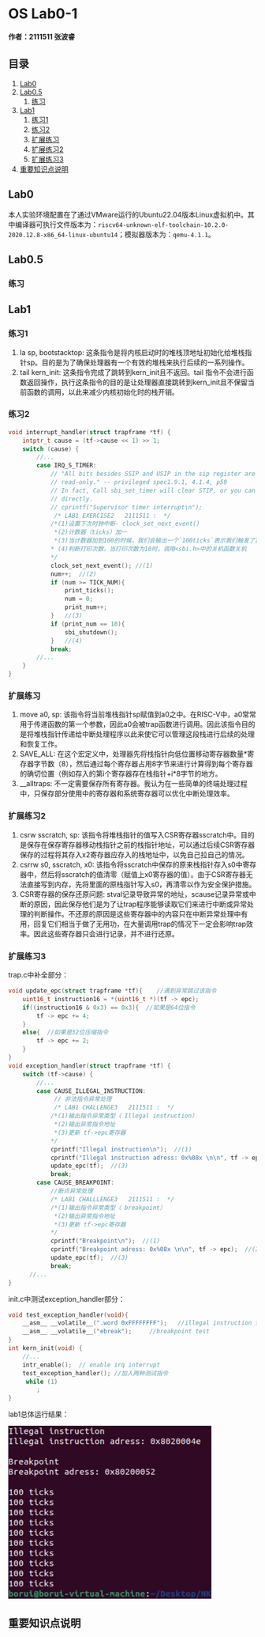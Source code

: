 # OS Lab0-1

**作者：2111511 张波睿**

## 目录
1. [Lab0](#lab0)
2. [Lab0.5](#lab05)
    1. [练习](#练习)
3. [Lab1](#lab1)
    1. [练习1](#练习1)
    2. [练习2](#练习2)
    3. [扩展练习](#扩展练习)
    4. [扩展练习2](#扩展练习2)
    5. [扩展练习3](#扩展练习3)
4. [重要知识点说明](#重要知识点说明)

## Lab0
本人实验环境配置在了通过VMware运行的Ubuntu22.04版本Linux虚拟机中。其中编译器可执行文件版本为：`riscv64-unknown-elf-toolchain-10.2.0-2020.12.8-x86_64-linux-ubuntu14`；模拟器版本为：`qemu-4.1.1`。

## Lab0.5

### 练习

## Lab1

### 练习1
1. la sp, bootstacktop: 这条指令是将内核启动时的堆栈顶地址初始化给堆栈指针sp。目的是为了确保处理器有一个有效的堆栈来执行后续的一系列操作。
2. tail kern_init: 这条指令完成了跳转到kern_init且不返回。tail 指令不会进行函数返回操作，执行这条指令的目的是让处理器直接跳转到kern_init且不保留当前函数的调用，以此来减少内核初始化时的栈开销。

### 练习2
```c
void interrupt_handler(struct trapframe *tf) {
    intptr_t cause = (tf->cause << 1) >> 1;
    switch (cause) {
        //...
        case IRQ_S_TIMER:
            // "All bits besides SSIP and USIP in the sip register are
            // read-only." -- privileged spec1.9.1, 4.1.4, p59
            // In fact, Call sbi_set_timer will clear STIP, or you can clear it
            // directly.
            // cprintf("Supervisor timer interrupt\n");
             /* LAB1 EXERCISE2   2111511 :  */
            /*(1)设置下次时钟中断- clock_set_next_event()
             *(2)计数器（ticks）加一
             *(3)当计数器加到100的时候，我们会输出一个`100ticks`表示我们触发了100次时钟中断，同时打印次数（num）加一
            * (4)判断打印次数，当打印次数为10时，调用<sbi.h>中的关机函数关机
            */
            clock_set_next_event(); //(1)
            num++;  //(2)
            if (num >= TICK_NUM){ 
                print_ticks();
                num = 0;
                print_num++;
            }   //(3)
            if (print_num == 10){
                sbi_shutdown();
            }   //(4)
            break;
        //...
    }
}
```

### 扩展练习
1. move a0, sp: 该指令将当前堆栈指针sp赋值到a0之中。在RISC-V中，a0常常用于传递函数的第一个参数，因此a0会被trap函数进行调用。因此该指令目的是将堆栈指针传递给中断处理程序以此来使它可以管理这段栈进行后续的处理和恢复工作。
2. SAVE_ALL: 在这个宏定义中，处理器先将栈指针向低位置移动寄存器数量\*寄存器字节数（8），然后通过每个寄存器占用8字节来进行计算得到每个寄存器的确切位置（例如存入的第i个寄存器存在栈指针+i*8字节的地方。
3. __alltraps: 不一定需要保存所有寄存器。我认为在一些简单的终端处理过程中，只保存部分使用中的寄存器和系统寄存器可以优化中断处理效率。

### 扩展练习2
1. csrw sscratch, sp: 该指令将堆栈指针的值写入CSR寄存器sscratch中。目的是保存在保存寄存器移动栈指针之前的栈指针地址，可以通过后续CSR寄存器保存的过程将其存入x2寄存器应存入的栈地址中，以免自己拉自己的情况。
2. csrrw s0, sscratch, x0: 该指令将sscratch中保存的原来栈指针存入s0中寄存器中，然后将sscratch的值清零（赋值上x0寄存器的值）。由于CSR寄存器无法直接写到内存，先将里面的原栈指针写入s0，再清零以作为安全保护措施。
3. CSR寄存器的保存还原问题: stval记录导致异常的地址，scause记录异常或中断的原因，因此保存他们是为了让trap程序能够读取它们来进行中断或异常处理的判断操作。不还原的原因是这些寄存器中的内容只在中断异常处理中有用，回复它们相当于做了无用功，在大量调用trap的情况下一定会影响trap效率。因此这些寄存器只会进行记录，并不进行还原。

### 扩展练习3
trap.c中补全部分：
```c
void update_epc(struct trapframe *tf){    //遇到异常跳过该指令
    uint16_t instruction16 = *(uint16_t *)(tf -> epc);
    if((instruction16 & 0x3) == 0x3){  //如果是64位指令
        tf -> epc += 4;
    }
    else{  //如果是32位压缩指令
        tf -> epc += 2;
    }
}
void exception_handler(struct trapframe *tf) {
    switch (tf->cause) {
        //...
        case CAUSE_ILLEGAL_INSTRUCTION:
             // 非法指令异常处理
             /* LAB1 CHALLENGE3   2111511 :  */
            /*(1)输出指令异常类型（ Illegal instruction）
             *(2)输出异常指令地址
             *(3)更新 tf->epc寄存器
            */
            cprintf("Illegal instruction\n");  //(1)
            cprintf("Illegal instruction adress: 0x%08x \n\n", tf -> epc);  //(2)
            update_epc(tf);  //(3)
            break;
        case CAUSE_BREAKPOINT:
            //断点异常处理
            /* LAB1 CHALLLENGE3   2111511 :  */
            /*(1)输出指令异常类型（ breakpoint）
             *(2)输出异常指令地址
             *(3)更新 tf->epc寄存器
            */
            cprintf("Breakpoint\n");  //(1)
            cprintf("Breakpoint adress: 0x%08x \n\n", tf -> epc);  //(2)
            update_epc(tf);  //(3)
            break;
      //...
}
```
init.c中测试exception_handler部分：
```c
void test_exception_handler(void){
    __asm__ __volatile__(".word 0xFFFFFFFF");   //illegal instruction test
    __asm__ __volatile__("ebreak");     //breakpoint test
}
int kern_init(void) {
    //...
    intr_enable();  // enable irq interrupt
    test_exception_handler(); //加入两种测试指令
     while (1)
        ;
}

```
lab1总体运行结果：

![这是一个本地图片](./lab1_result.jpeg)

## 重要知识点说明



